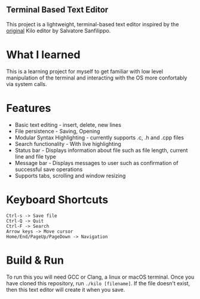 ## Terminal Based Text Editor
This project is a lightweight, terminal-based text editor inspired by the [original](https://github.com/antirez/kilo) Kilo editor by Salvatore Sanfilippo.

# What I learned
This is a learning project for myself to get familiar with low level manipulation of the terminal and interacting with the OS more confortably via system calls.

# Features
* Basic text editing - insert, delete, new lines 
* File persistence - Saving, Opening 
* Modular Syntax Highlighting - currently supports .c, .h and .cpp files 
* Search functionality - With live highlighting 
* Status bar - Displays information about file such as file length, current line and file type 
* Message bar - Displays messages to user such as confirmation of successful save operations 
* Supports tabs, scrolling and window resizing 

# Keyboard Shortcuts
```
Ctrl-s -> Save file
Ctrl-Q -> Quit
Ctrl-F -> Search
Arrow keys -> Move cursor
Home/End/PageUp/PageDown -> Navigation
```

# Build & Run
To run this you will need GCC or Clang, a linux or macOS terminal. Once you have cloned this repository, run `./kilo [filename]`. If the file doesn't exist, then this text editor will create it when you save.
